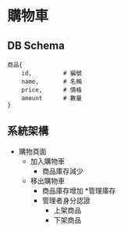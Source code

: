 # 購物車

## DB Schema
```
商品{
    id,         # 編號
    name,       # 名稱
    price,      # 價格
    amount      # 數量
}
```

## 系統架構
* 購物頁面
    * 加入購物車
        * 商品庫存減少
    * 移出購物車
        * 商品庫存增加
    *管理庫存
        * 管理者身分認證
            * 上架商品
            * 下架商品
